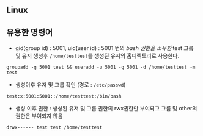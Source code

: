 ## Linux

## 유용한 명령어
* gid(group id) : 5001, uid(user id) : 5001 번의 *bash 권한을 소유한* test 그룹 및 유저 생성후 `/home/testtest`를 생성된 유저의 홈디렉토리로 사용한다.
````
groupadd -g 5001 test && useradd -u 5001 -g 5001 -d /home/testtest -m test
````
* 생성이후 유저 및 그룹 확인 (경로 : `/etc/passwd`)
````
test:x:5001:5001::/home/testtest:/bin/bash
````
* 생성 이후 권한 : 생성된 유저 및 그룹 권한의 rwx권한만 부여되고 그룹 및 other의 권한은 부여되지 않음
````
drwx------ test test /home/testtest
````
